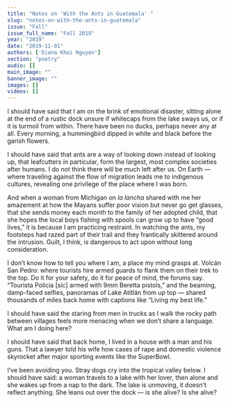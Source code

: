 ```yaml
---
title: "Notes on 'With the Ants in Guatemala' "
slug: "notes-on-with-the-ants-in-guatemala"
issue: "Fall"
issue_full_name: "Fall 2019"
year: "2019"
date: "2019-11-01"
authors: ['Diana Khoi Nguyen']
section: "poetry"
audio: []
main_image: ""
banner_image: ""
images: []
videos: []
---
```



I should have said that I am on the brink of emotional disaster, sitting alone at the
end of a rustic dock unsure if whitecaps from the lake sways us, or if it is turmoil
from within. There have been no ducks, perhaps never any at all. Every morning, a
hummingbird dipped in white and black before the garish flowers.  

I should have said that ants are a way of looking down instead of looking up, that
leafcutters in particular, form the largest, most complex societies after humans. I do
not think there will be much left after us. On Earth — where traveling against the
flow of migration leads me to indigenous cultures, revealing one privilege of the
place where I was born.  

And when a woman from Michigan on *la lancha* shared with me her amazement at
how the Mayans suffer poor vision but never go get glasses, that she sends money
each month to the family of her adopted child, that she hopes the local boys fishing
with spools can grow up to have “good lives,” it is because I am practicing restraint.
In watching the ants, my footsteps had razed part of their trail and they frantically
skittered around the intrusion. Guilt, I think, is dangerous to act upon without long
consideration.  

I don’t know how to tell you where I am, a place my mind grasps at. Volcán San
Pedro: where tourists hire armed guards to flank them on their trek to the top. Do it
for your safety, do it for peace of mind, the forums say. “Tourista Policia [sic] armed
with 9mm Beretta pistols,” and the beaming, damp-faced selfies, panoramas of Lake
Atitlán from up top — shared thousands of miles back home with captions like
“Living my best life.”  

I should have said the staring from men in trucks as I walk the rocky path between
villages feels more menacing when we don’t share a language. What am I doing
here?  

I should have said that back home, I lived in a house with a man and his guns. That
a lawyer told his wife how cases of rape and domestic violence skyrocket after major
sporting events like the SuperBowl.  

I’ve been avoiding you. Stray dogs cry into the tropical valley below. I should have
said: a woman travels to a lake with her lover, then alone and she wakes up from a
nap to the dark. The lake is unmoving, it doesn’t reflect anything. She leans out over
the dock — is she alive? Is she alive?  

